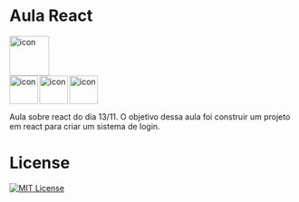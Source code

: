 # Aula React

<div style="display: flex; align-items: flex-start;"><img src="https://techstack-generator.vercel.app/react-icon.svg" alt="icon" align="left" width="70"/></div>
<img src="https://cdn.jsdelivr.net/gh/devicons/devicon@latest/icons/javascript/javascript-plain.svg" alt="icon" align="left" width="50"/>
<img src="https://cdn.jsdelivr.net/gh/devicons/devicon@latest/icons/html5/html5-plain.svg" alt="icon" align="left" width="50"/>
<img src="https://cdn.jsdelivr.net/gh/devicons/devicon@latest/icons/css3/css3-plain.svg" alt="icon" align="center" width="50"/>

Aula sobre react do dia 13/11. O objetivo dessa aula foi construir um projeto em react para criar um sistema de login.

# License

[![MIT License](https://img.shields.io/badge/License-MIT-green.svg)](./LICENSE)
